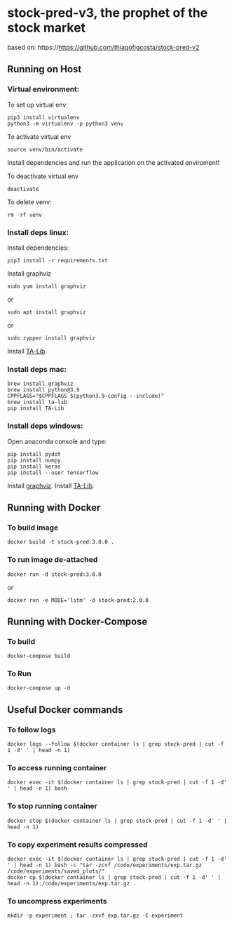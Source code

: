# stock-pred-v3, the prophet of the stock market

based on: https://https://github.com/thiagofigcosta/stock-pred-v2

## Running on Host

### Virtual environment:

To set up virtual env

```
pip3 install virtualenv
python3 -m virtualenv -p python3 venv
```

To activate virtual env

```
source venv/bin/activate
```

Install dependencies and run the application on the activated enviroment!

To deactivate virtual env

```
deactivate
```

To delete venv:

```
rm -rf venv
```

### Install deps linux:

Install dependencies:

```
pip3 install -r requirements.txt
```

Install graphviz

```
sudo yum install graphviz
```

or

```
sudo apt install graphviz
```

or

```
sudo zypper install graphviz
```

Install [TA-Lib](https://pypi.org/project/TA-Lib/).

### Install deps mac:
```
brew install graphviz
brew install python@3.9
CPPFLAGS="$CPPFLAGS $(python3.9-config --include)"
brew install ta-lib
pip install TA-Lib
```

### Install deps windows:

Open anaconda console and type:

```
pip install pydot
pip install numpy
pip install keras
pip install --user tensorflow
```

Install [graphviz](https://graphviz.gitlab.io/download/).
Install [TA-Lib](https://pypi.org/project/TA-Lib/).

## Running with Docker

### To build image

```
docker build -t stock-pred:3.0.0 .
```

### To run image de-attached

```
docker run -d stock-pred:3.0.0
```

or

```
docker run -e MODE='lstm' -d stock-pred:2.0.0
```

## Running with Docker-Compose

### To build

```
docker-compose build
```

### To Run

```
docker-compose up -d
```

## Useful Docker commands

### To follow logs

```
docker logs --follow $(docker container ls | grep stock-pred | cut -f 1 -d' ' | head -n 1)
```

### To access running container

```
docker exec -it $(docker container ls | grep stock-pred | cut -f 1 -d' ' | head -n 1) bash
```

### To stop running container

```
docker stop $(docker container ls | grep stock-pred | cut -f 1 -d' ' | head -n 1)
```

### To copy experiment results compressed

```
docker exec -it $(docker container ls | grep stock-pred | cut -f 1 -d' ' | head -n 1) bash -c "tar -zcvf /code/experiments/exp.tar.gz /code/experiments/saved_plots/"
docker cp $(docker container ls | grep stock-pred | cut -f 1 -d' ' | head -n 1):/code/experiments/exp.tar.gz .
```

### To uncompress experiments

```
mkdir -p experiment ; tar -zxvf exp.tar.gz -C experiment
```
